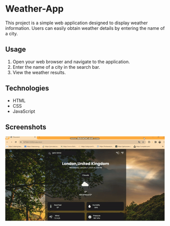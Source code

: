 <h1> Weather-App </h1>

This project is a simple web application designed to display weather information. Users can easily obtain weather details by entering the name of a city.

<h2> Usage </h2>

1. Open your web browser and navigate to the application.
2. Enter the name of a city in the search bar.
3. View the weather results.

<h2> Technologies </h2>

- HTML
- CSS
- JavaScript

<h2> Screenshots </h2>

![Screenshots](./weather%20app.gif)
